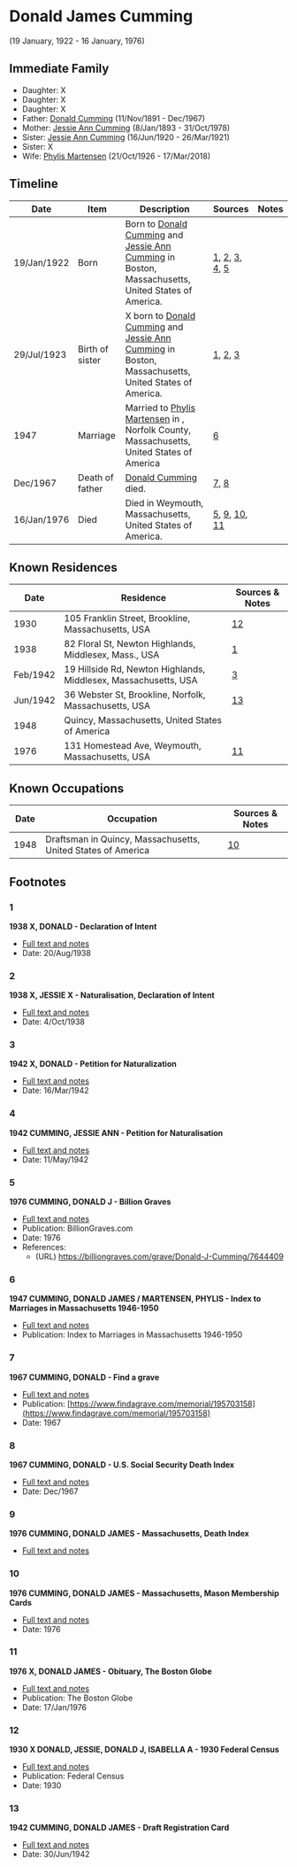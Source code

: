 ﻿---
layout: person
subject_key: i42110198
permalink: /people/i42110198
---

# Donald James Cumming
(19 January, 1922 - 16 January, 1976)

## Immediate Family

* Daughter: X
* Daughter: X
* Daughter: X
* Father: [Donald Cumming](./@11846578@-donald-cumming-b1891-11-11-d1967-12.md) (11/Nov/1891 - Dec/1967)
* Mother: [Jessie Ann Cumming](./@66222886@-jessie-ann-cumming-b1893-1-8-d1978-10-31.md) (8/Jan/1893 - 31/Oct/1978)
* Sister: [Jessie Ann Cumming](./@65743680@-jessie-ann-cumming-b1920-6-16-d1921-3-26.md) (16/Jun/1920 - 26/Mar/1921)
* Sister: X
* Wife: [Phylis Martensen](./@56344636@-phylis-martensen-b1926-10-21-d2018-3-17.md) (21/Oct/1926 - 17/Mar/2018)

## Timeline

Date | Item | Description | Sources | Notes
---|---|---|---|---
19/Jan/1922 | Born | Born to [Donald Cumming](./@11846578@-donald-cumming-b1891-11-11-d1967-12.md) and [Jessie Ann Cumming](./@66222886@-jessie-ann-cumming-b1893-1-8-d1978-10-31.md) in Boston, Massachusetts, United States of America. | [1](#1), [2](#2), [3](#3), [4](#4), [5](#5) | 
29/Jul/1923 | Birth of sister | X born to [Donald Cumming](./@11846578@-donald-cumming-b1891-11-11-d1967-12.md) and [Jessie Ann Cumming](./@66222886@-jessie-ann-cumming-b1893-1-8-d1978-10-31.md) in Boston, Massachusetts, United States of America. | [1](#1), [2](#2), [3](#3) | 
1947 | Marriage | Married to [Phylis Martensen](./@56344636@-phylis-martensen-b1926-10-21-d2018-3-17.md) in , Norfolk County, Massachusetts, United States of America | [6](#6) | 
Dec/1967 | Death of father | [Donald Cumming](./@11846578@-donald-cumming-b1891-11-11-d1967-12.md) died. | [7](#7), [8](#8) | 
16/Jan/1976 | Died | Died in Weymouth, Massachusetts, United States of America. | [5](#5), [9](#9), [10](#10), [11](#11) | 

## Known Residences

Date | Residence | Sources & Notes
---|---|---
1930 | 105 Franklin Street, Brookline, Massachusetts, USA | [12](#12)
1938 | 82 Floral St, Newton Highlands, Middlesex, Mass., USA | [1](#1)
Feb/1942 | 19 Hillside Rd, Newton Highlands, Middlesex, Massachusetts, USA | [3](#3)
Jun/1942 | 36 Webster St, Brookline, Norfolk, Massachusetts, USA | [13](#13)
1948 | Quincy, Massachusetts, United States of America | 
1976 | 131 Homestead Ave, Weymouth, Massachusetts, USA | [11](#11)

## Known Occupations

Date | Occupation | Sources & Notes
---|---|---
1948 | Draftsman in Quincy, Massachusetts, United States of America | [10](#10)

## Footnotes

### 1

**1938 X, DONALD - Declaration of Intent**

* [Full text and notes](../sources/@79886808@-1938-cumming,-donald-declaration-of-intent.md)
* Date: 20/Aug/1938

### 2

**1938 X, JESSIE X - Naturalisation, Declaration of Intent**

* [Full text and notes](../sources/@71979538@-1938-cumming,-jessie-anne-naturalisation,-declaration-of-intent.md)
* Date: 4/Oct/1938

### 3

**1942 X, DONALD - Petition for Naturalization**

* [Full text and notes](../sources/@62036673@-1942-cumming,-donald-petition-for-naturalization.md)
* Date: 16/Mar/1942

### 4

**1942 CUMMING, JESSIE ANN - Petition for Naturalisation**

* [Full text and notes](../sources/@69591437@-1942-cumming,-jessie-ann-petition-for-naturalisation.md)
* Date: 11/May/1942

### 5

**1976 CUMMING, DONALD J - Billion Graves**

* [Full text and notes](../sources/@70188431@-1976-cumming,-donald-j-billion-graves.md)
* Publication: BillionGraves.com
* Date: 1976
* References: 
  * (URL) https://billiongraves.com/grave/Donald-J-Cumming/7644409

### 6

**1947 CUMMING, DONALD JAMES / MARTENSEN, PHYLIS - Index to Marriages in Massachusetts 1946-1950**

* [Full text and notes](../sources/@14325957@-1947-cumming,-donald-james-martensen,-phylis-index-to-marriages-in-massachusetts-1946-1950.md)
* Publication: Index to Marriages in Massachusetts 1946-1950

### 7

**1967 CUMMING, DONALD - Find a grave**

* [Full text and notes](../sources/@66056354@-1967-cumming,-donald-find-a-grave.md)
* Publication: [https://www.findagrave.com/memorial/195703158](https://www.findagrave.com/memorial/195703158)
* Date: 1967

### 8

**1967 CUMMING, DONALD - U.S. Social Security Death Index**

* [Full text and notes](../sources/@58880914@-1967-cumming,-donald-u.s.-social-security-death-index.md)
* Date: Dec/1967

### 9

**1976 CUMMING, DONALD JAMES - Massachusetts, Death Index**

* [Full text and notes](../sources/@32789084@-1976-cumming,-donald-james-massachusetts,-death-index.md)

### 10

**1976 CUMMING, DONALD JAMES - Massachusetts, Mason Membership Cards**

* [Full text and notes](../sources/@9502172@-1976-cumming,-donald-james-massachusetts,-mason-membership-cards.md)
* Date: 1976

### 11

**1976 X, DONALD JAMES - Obituary, The Boston Globe**

* [Full text and notes](../sources/@9309248@-1976-cumming,-donald-james-obituary,-the-boston-globe.md)
* Publication: The Boston Globe
* Date: 17/Jan/1976

### 12

**1930 X DONALD, JESSIE, DONALD J, ISABELLA A - 1930 Federal Census**

* [Full text and notes](../sources/@45728686@-1930-cumming-donald,-jessie,-donald-j,-isabella-a-1930-federal-census.md)
* Publication: Federal Census
* Date: 1930

### 13

**1942 CUMMING, DONALD JAMES - Draft Registration Card**

* [Full text and notes](../sources/@1379696@-1942-cumming,-donald-james-draft-registration-card.md)
* Date: 30/Jun/1942

